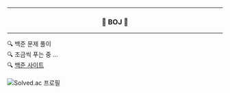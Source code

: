 <hr/>  
<h3 align="center">🌱 BOJ 🌱</h3>  
<hr/>  

🔍 백준 문제 풀이  
🔍 조금씩 푸는 중 ...  
🔍 [백준 사이트](https://www.acmicpc.net/)  
<br/>
![Solved.ac 프로필](http://mazassumnida.wtf/api/v2/generate_badge?boj=josuhee)
